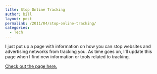 ```yaml
---
title: Stop Online Tracking
author: bill
layout: post
permalink: /2011/04/stop-online-tracking/
categories:
  - Tech
---
```

I just put up a page with information on how you can stop websites and
advertising networks from tracking you. As time goes on, I'll update this page
when I find new information or tools related to tracking.

[Check out the page here.](/stop-ad-targeting/)
